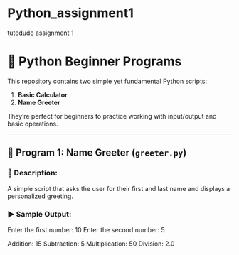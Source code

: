 # Python_assignment1
tutedude assignment 1
# 🐍 Python Beginner Programs

This repository contains two simple yet fundamental Python scripts:

1. **Basic Calculator**
2. **Name Greeter**

They’re perfect for beginners to practice working with input/output and basic operations.

---

## 📘 Program 1: Name Greeter (`greeter.py`)

### 📌 Description:
A simple script that asks the user for their first and last name and displays a personalized greeting.

### ▶️ Sample Output:
Enter the first number: 10
Enter the second number: 5

Addition: 15
Subtraction: 5
Multiplication: 50
Division: 2.0
